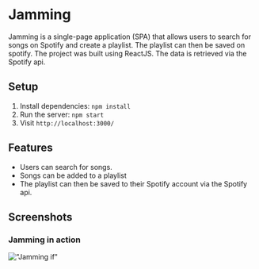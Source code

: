 # Jamming

Jamming is a single-page application (SPA) that allows users to search for songs on Spotify and create a playlist. The playlist can then be saved on spotify. The project was built using ReactJS. The data is retrieved via the Spotify api.

## Setup

1. Install dependencies: `npm install`
2. Run the server: `npm start`
3. Visit `http://localhost:3000/`

## Features

- Users can search for songs.
- Songs can be added to a playlist
- The playlist can then be saved to their Spotify account via the Spotify api.

## Screenshots

### Jamming in action

!["Jamming if"]()
